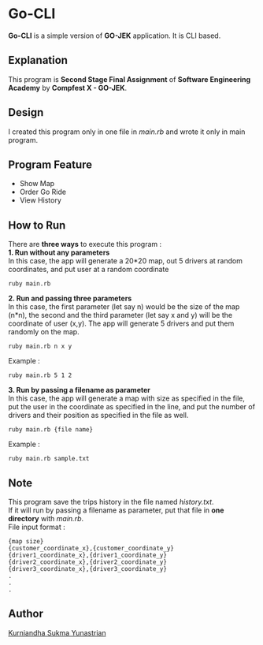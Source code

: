 # Go-CLI
**Go-CLI** is a simple version of **GO-JEK** application. It is CLI based. 

## Explanation
This program is **Second Stage Final Assignment** of **Software Engineering Academy** by **Compfest X - GO-JEK**.

## Design
I created this program only in one file in *main.rb* and wrote it only in main program.

## Program Feature
- Show Map
- Order Go Ride
- View History

## How to Run
There are **three ways** to execute this program : <br>
**1. Run without any parameters** <br>
In this case, the app will generate a 20\*20 map, out 5 drivers at random coordinates, and put user at a random coordinate
```
ruby main.rb
```

**2. Run and passing three parameters** <br>
In this case, the first parameter (let say n) would be the size of the map (n\*n), the second and the third parameter (let say x and y) will be the coordinate of user (x,y). The app will generate 5 drivers and put them randomly on the map.
```
ruby main.rb n x y
```
Example :
```
ruby main.rb 5 1 2
```

**3. Run by passing a filename as parameter** <br>
In this case, the app will generate a map with size as specified in the file, put the user in the coordinate as specified in the line, and put the number of drivers and their position as specified in the file as well.
```
ruby main.rb {file name}
```
Example :
```
ruby main.rb sample.txt
```

## Note
This program save the trips history in the file named *history.txt*. <br>
If it will run by passing a filename as parameter, put that file in **one directory** with *main.rb*. <br>
File input format :
```
{map size}
{customer_coordinate_x},{customer_coordinate_y}
{driver1_coordinate_x},{driver1_coordinate_y}
{driver2_coordinate_x},{driver2_coordinate_y}
{driver3_coordinate_x},{driver3_coordinate_y}
.
.
.
``` 

## Author
[Kurniandha Sukma Yunastrian](https://github.com/yunastrian)